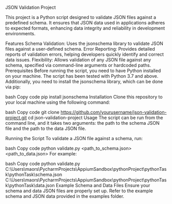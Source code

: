 JSON Validation Project

This project is a Python script designed to validate JSON files against a predefined schema. It ensures that JSON data used in applications adheres to expected formats, enhancing data integrity and reliability in development environments.

Features
Schema Validation: Uses the jsonschema library to validate JSON files against a user-defined schema.
Error Reporting: Provides detailed reports of validation errors, helping developers quickly identify and correct data issues.
Flexibility: Allows validation of any JSON file against any schema, specified via command-line arguments or hardcoded paths.
Prerequisites
Before running the script, you need to have Python installed on your machine. The script has been tested with Python 3.7 and above. Additionally, you need to install the jsonschema library, which can be done via pip:

bash
Copy code
pip install jsonschema
Installation
Clone this repository to your local machine using the following command:

bash
Copy code
git clone https://github.com/yourusername/json-validation-project.git
cd json-validation-project
Usage
The script can be run from the command line, and it takes two arguments: the path to the schema JSON file and the path to the data JSON file.

Running the Script
To validate a JSON file against a schema, run:

bash
Copy code
python validate.py <path_to_schema.json> <path_to_data.json>
For example:

bash
Copy code
python validate.py C:\Users\maors\PycharmProjects\AppiumSandbox\pythonProject\pythonTask\pythonTask\schema.json C:\Users\maors\PycharmProjects\AppiumSandbox\pythonProject\pythonTask\pythonTask\data.json
Example Schema and Data Files
Ensure your schema and data JSON files are properly set up. Refer to the example schema and JSON data provided in the examples folder.
